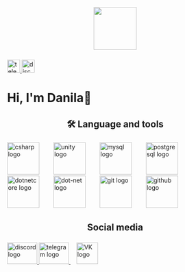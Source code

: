 <div align="center">
  <img height="100" src="https://media.discordapp.net/attachments/656865654976020490/1161969809144168468/2023-10-12_141225442.png?ex=653a3bb6&is=6527c6b6&hm=9f7861afec7d490552f78b1bb68390cd403031196b695d43a258a76d560d6ba9&=**"  />
</div>

###

<div align="left">
  <a href="https://t.me/DaSHhxd" target="_blank">
    <img src="https://img.shields.io/static/v1?message=Telegram&logo=telegram&label=&color=2CA5E0&logoColor=White&labelColor=&style=for-the-badge" height="30" alt="telegram logo"  />
  </a>
  <a href="https://discordapp.com/users/650016129993146368/" target="_blank">
    <img src="https://img.shields.io/static/v1?message=Discord&logo=discord&label=&color=7289DA&logoColor=white&labelColor=&style=for-the-badge" height="30" alt="discord logo"  />
  </a>
</div>

###

<h1 align="left">Hi, I'm Danila👋</h1>

###

<h2 align="center">🛠 Language and tools</h2>

###

<div align="left">
  <img src="https://cdn.jsdelivr.net/gh/devicons/devicon/icons/csharp/csharp-original.svg" height="75" alt="csharp logo"  />
  <img width="25" />
  <img src="https://gitlab.com/uploads/-/system/group/avatar/65976989/unity-logo.png" height="75" alt="unity logo"  />
  <img width="25" />
  <img src="https://cdn.jsdelivr.net/gh/devicons/devicon/icons/mysql/mysql-original.svg" height="75" alt="mysql logo"  />
  <img width="25" />
  <img src="https://cdn.jsdelivr.net/gh/devicons/devicon/icons/postgresql/postgresql-original.svg" height="75" alt="postgresql logo"  />
  <img width="25" />
  <img src="https://cdn.jsdelivr.net/gh/devicons/devicon/icons/dotnetcore/dotnetcore-original.svg" height="75" alt="dotnetcore logo"  />
  <img width="25" />
  <img src="https://cdn.jsdelivr.net/gh/devicons/devicon/icons/dot-net/dot-net-original.svg" height="75" alt="dot-net logo"  />
  <img width="25" />
  <img src="https://cdn.jsdelivr.net/gh/devicons/devicon/icons/git/git-original.svg" height="75" alt="git logo"  />
  <img width="25" />
  <img src="https://i.pinimg.com/originals/b1/5e/ed/b15eedbdafbbdbca3249e3942f4faf3b.png" height="75" alt="github logo"  />
</div>

###

<h2 align="center">Social media</h2>

###

<div align="left">
  <a href="https://discordapp.com/users/650016129993146368/" target="_blank">
    <img src="https://raw.githubusercontent.com/maurodesouza/profile-readme-generator/master/src/assets/icons/social/discord/default.svg" width="70" height="50" alt="discord logo"  />
  </a>
  <a href="https://t.me/DaSHhxd" target="_blank">
    <img src="https://raw.githubusercontent.com/maurodesouza/profile-readme-generator/master/src/assets/icons/social/telegram/default.svg" width="70" height="50" alt="telegram logo"  />
  </a>
  <img width="10" />
  <a href="https://vk.com/hah_ti_poiman" target="_blank">
    <img src="https://media.discordapp.net/attachments/656865654976020490/1161999551981432902/2023-10-12_161056732.png?ex=653a576a&is=6527e26a&hm=b19e003531aff39a8543eab69b54e986df27909053df50c404b225abe2a94461&=&width=622&height=617" width="50" height="50" alt="VK logo"  />
  </a>
</div>

###
